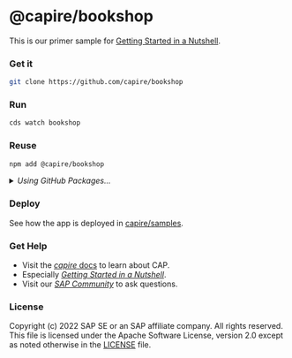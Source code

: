 # @capire/bookshop

This is our primer sample for [Getting Started in a Nutshell](https://cap.cloud.sap/docs/get-started/in-a-nutshell).


### Get it

```sh
git clone https://github.com/capire/bookshop
```


### Run

```sh
cds watch bookshop
```


### Reuse

```sh
npm add @capire/bookshop
```


<details>
  <summary><i> Using GitHub Packages... </i></summary>
  We use the npm registry provided by [GitHub Packages](https://docs.github.com/packages/), which requires you to log in once like that:
  ```sh
  npm login --scope=@capire --registry=https://npm.pkg.github.com
  ```
</details>


### Deploy

See how the app is deployed in [capire/samples](https://github.com/capire/samples/deployments).


### Get Help

- Visit the [*capire* docs](https://cap.cloud.sap) to learn about CAP.
- Especially [*Getting Started in a Nutshell*](https://cap.cloud.sap/docs/get-started/in-a-nutshell).
- Visit our [*SAP Community*](https://answers.sap.com/tags/9f13aee1-834c-4105-8e43-ee442775e5ce) to ask questions.


### License

Copyright (c) 2022 SAP SE or an SAP affiliate company. All rights reserved. This file is licensed under the Apache Software License, version 2.0 except as noted otherwise in the [LICENSE](LICENSE) file.